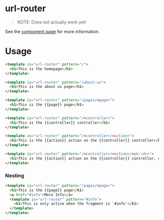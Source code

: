 url-router
================

> NOTE: Does not actually work yet!

See the [component page](http://codemix.github.io/url-router) for more information.


# Usage



```html
<template is="url-router" pattern="/">
  <h1>This is the homepage</h1>
</template>

```

```html
<template is="url-router" pattern="/about-us">
  <h1>This is the about us page</h1>
</template>

```

```html
<template is="url-router" pattern="/pages/<page>">
  <h1>This is the {{page}} page</h1>
</template>

```



```html
<template is="url-router" pattern="/<controller>">
  <h1>This is the {{controller}} controller</h1>
</template>

```


```html
<template is="url-router" pattern="/<controller>/<action>">
  <h1>This is the {{action}} action on the {{controller}} controller</h1>
</template>

```


```html
<template is="url-router" pattern="/<controller>/<action>/<pk:\d+>">
  <h1>This is the {{action}} action on the {{controller}} controller, operating on item: {{pk}}</h1>
</template>

```

### Nesting


```html
<template is="url-router" pattern="/pages/<page>">
  <h1>This is the {{page}} page</h1>
  <a href="#info">More Info</a>
  <template is="url-router" pattern="#info">
    <h1>This is only active when the fragment is `#info`</h1>
  </template>
</template>

```